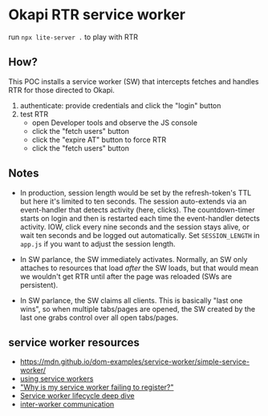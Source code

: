 # Okapi RTR service worker

run `npx lite-server .` to play with RTR

## How?
This POC installs a service worker (SW) that intercepts fetches and handles
RTR for those directed to Okapi.
1. authenticate: provide credentials and click the "login" button
2. test RTR
    * open Developer tools and observe the JS console
    * click the "fetch users" button
    * click the "expire AT" button to force RTR
    * click the "fetch users" button

## Notes
* In production, session length would be set by the refresh-token's TTL but here it's limited to ten seconds. The session auto-extends via an event-handler that detects activity (here, clicks). The countdown-timer starts on login and then is restarted each time the event-handler detects activity. IOW, click every nine seconds and the session stays alive, or wait ten seconds and be logged out automatically. Set `SESSION_LENGTH` in `app.js` if you want to adjust the session length.

* In SW parlance, the SW immediately activates. Normally, an SW only attaches to resources that load _after_ the SW loads, but that would mean we wouldn't get RTR until after the page was reloaded (SWs are persistent).
* In SW parlance, the SW claims all clients. This is basically "last one wins", so when multiple tabs/pages are opened, the SW created by the last one grabs control over all open tabs/pages.

## service worker resources

* https://mdn.github.io/dom-examples/service-worker/simple-service-worker/
* [using service workers](https://developer.mozilla.org/en-US/docs/Web/API/Service_Worker_API/Using_Service_Workers)
* ["Why is my service worker failing to register?"](https://developer.mozilla.org/en-US/docs/Web/API/Service_Worker_API/Using_Service_Workers#Why_is_my_service_worker_failing_to_register)
* [Service worker lifecycle deep dive](https://web.dev/service-worker-lifecycle/)
* [inter-worker communication](https://mdn.github.io/dom-examples/web-workers/simple-web-worker/)
